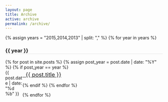 ```yaml
---
layout: page
title: Archive 
active: archive
permalink: /archive/
---
```


{% assign years = "2015,2014,2013" | split: "," %}
{% for year in years %}
  <h3 style="border-bottom: 1px solid #e0e0e0">{{ year }}</h3>
  <ul style="margin-left: 0px; padding-left: 0px; list-style: none">
    {% for post in site.posts %}
      {% assign post_year = post.date | date: "%Y" %}
      {% if post_year == year %}
        <li style="padding-bottom:10px;">
          <span style = "float: left; width: 55px;" class="post-meta">{{ post.date | date: "%d %b" }}</span>
          <a style = "font-size: 18px; font-weight:normal; line-height: 1.75" class="post-link post-title" href="{{ post.url }}"> &nbsp; {{ post.title }}</a>
        </li>
      {% endif %}
    {% endfor %}
  </ul>
{% endfor %}

